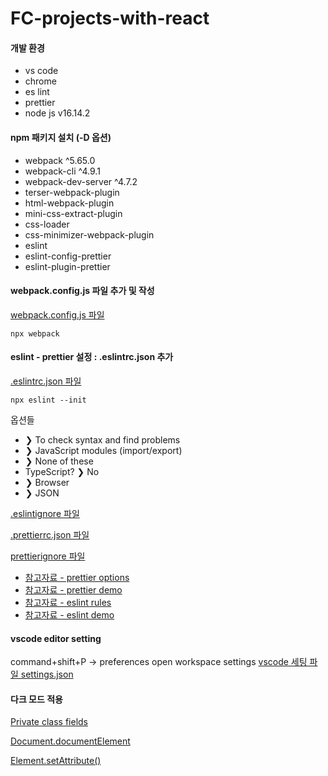 # FC-projects-with-react

#### 개발 환경

- vs code
- chrome
- es lint
- prettier
- node js v16.14.2

#### npm 패키지 설치 (-D 옵션)

- webpack ^5.65.0
- webpack-cli ^4.9.1
- webpack-dev-server ^4.7.2
- terser-webpack-plugin
- html-webpack-plugin
- mini-css-extract-plugin
- css-loader
- css-minimizer-webpack-plugin
- eslint
- eslint-config-prettier
- eslint-plugin-prettier

#### webpack.config.js 파일 추가 및 작성

[webpack.config.js 파일 ](./webpack.config.js)

```Shell
npx webpack
```

#### eslint - prettier 설정 : .eslintrc.json 추가

[.eslintrc.json 파일](./.eslintrc.json)

```Shell
npx eslint --init
```

옵션들

- ❯ To check syntax and find problems
- ❯ JavaScript modules (import/export)
- ❯ None of these
- TypeScript? ❯ No
- ❯ Browser
- ❯ JSON

[.eslintignore 파일](./.eslintignore)

[.prettierrc.json 파일](./.prettierrc.json)

[prettierignore 파일](./.prettierignore)

- [참고자료 - prettier options](https://prettier.io/docs/en/options.html)
- [참고자료 - prettier demo ](https://prettier.io/playground/)
- [참고자료 - eslint rules ](https://eslint.org/docs/latest/rules/)
- [참고자료 - eslint demo](https://eslint.org/play/)

#### vscode editor setting

command+shift+P -> preferences open workspace settings
[vscode 세팅 파일 settings.json](./.vscode/settings.json)

#### 다크 모드 적용

[Private class fields](https://developer.mozilla.org/ko/docs/Web/JavaScript/Reference/Classes/Private_class_fields)

[Document.documentElement](https://developer.mozilla.org/ko/docs/Web/API/Document/documentElement)

[Element.setAttribute()](https://developer.mozilla.org/en-US/docs/Web/API/Element/setAttribute)
